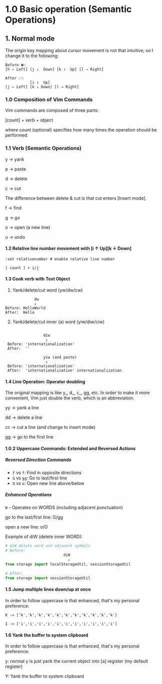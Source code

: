 # 1.0 Basic operation (Semantic Operations)

## 1. Normal mode 

The origin key mapping about cursor movement is not that intuitive, so I change it to the following:

```
Before ❌:
[h ← Left] [j ↓  Down] [k ↑  Up] [l → Right]
```

```
After ✅:
           [i ↑  Up]
[j ← Left] [k ↓ Down] [l → Right]
```

### 1.0 Composition of Vim Commands

Vim commands are composed of three parts: 

[count] + verb + object

where count (optional) specifies how many times the operation should be performed.

### 1.1 Verb (Semantic Operations)

y -> yank

p -> paste

d -> delete

c -> cut

The difference between delete & cut is that cut enters [Insert mode].

f -> find

g -> go

o -> open (a new line)

u -> undo


#### 1.2 Relative line number movement with [i ↑  Up][k ↓ Down]

```
:set relativenumber # enable relative line number

[ count ] + i/j
```

#### 1.3 Cook verb with Text Object

1. Yank/delete/cut word (yw/dw/cw) 

```
             dw
             ↓
Before: HelloWorld 
After:  Hello
```

2. Yank/delete/cut inner (a) word (yiw/diw/ciw)

```

                 diw
                  ↓
 Before: 'internationalization'  
 After:  ''

                 yiw (and paste)
                  ↓
 Before: 'internationalization'  
 After:  'internationalization' internationalization
```

#### 1.4 Line Operation: Operator doubling

The original mapping is like y_, d_, c_, gg, etc. In order to make it more convenient, Vim just double the verb, which is an abbreviation.

yy -> yank a line

dd -> delete a line

cc -> cut a line (and change to insert mode)

gg -> go to the first line

#### 1.0.2 Uppercase Commands: Extended and Reversed Actions

##### Reversed Direction Commands
- `F` vs `f`: Find in opposite directions
- `G` vs `gg`: Go to last/first line
- `O` vs `o`: Open new line above/below

##### Enhanced Operations

`W` - Operates on WORDS (including adjacent punctuation)

go to the last/first line: G/gg

open a new line: o/O

Example of diW (delete inner WORD):
```python
# diW delete word and adjacent symbols
# Before:
                          diW
                            ↓
from storage import localStorageUtil, sessionStorageUtil

# After:
from storage import sessionStorageUtil
```

#### 1.5 Jump multiple lines down/up at once

In order to follow uppercase is that enhanced, that's my personal preference:

```
K -> ['k','k','k','k','k','k','k','k','k','k','k']

I -> ['i','i','i','i','i','i','i','i','i','i','i']
```

#### 1.6 Yank the buffer to system clipboard

In order to follow uppercase is that enhanced, that's my personal preference:

y: normal y is just yank the current object into [a] register (my default register)

Y: Yank the buffer to system clipboard

